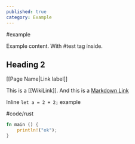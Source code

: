 ```yaml
---
published: true
category: Example
---
```

#example

Example content. With #test tag inside.

## Heading 2

[[Page Name|Link label]]

This is a [[WikiLink]]. And this is a [Markdown Link](https://example.com)

Inline `let a = 2 + 2;` example

#code/rust

```rust
fn main () {
    println!("ok");
}
```